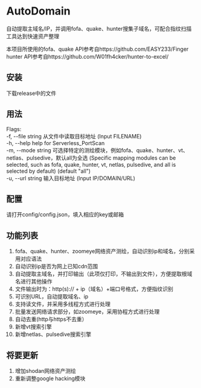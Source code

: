 # AutoDomain
自动提取主域名/IP，并调用fofa、quake、hunter搜集子域名，可配合指纹扫描工具达到快速资产整理

本项目所使用的fofa、quake API参考自https://github.com/EASY233/Finger  
hunter API参考自https://github.com/W01fh4cker/hunter-to-excel/



## 安装

下载release中的文件  



## 用法

Flags:  
  -f, --file string   从文件中读取目标地址 (Input FILENAME)  
  -h, --help          help for Serverless_PortScan  
  -m, --mode string   可选择特定的测绘模块，例如fofa、quake、hunter、vt、netlas、pulsedive，默认all为全选 (Specific mapping modules can be selected, such as fofa, quake, hunter, vt, netlas, pulsedive, and all is selected by default) (default "all")  
  -u, --url string    输入目标地址 (Input IP/DOMAIN/URL)  




## 配置

请打开config/config.json，填入相应的key或邮箱



## 功能列表  

1. fofa、quake、hunter、zoomeye网络资产测绘，自动识别ip和域名，分别采用对应语法
2. 自动识别ip是否为网上已知cdn范围
3. 自动提取主域名，并打印输出（此项仅打印，不输出到文件），方便提取根域名进行其他操作
4. 文件输出时为：http(s):// + ip（域名）+端口号格式，方便指纹识别
5. 可识别URL，自动提取域名、ip
6. 支持读文件，并采用多线程方式进行处理
7. 批量发送网络请求部分，如zoomeye，采用协程方式进行处理
8. 自动去重(http与https不去重）
9. 新增vt搜索引擎
10. 新增netlas、pulsedive搜索引擎



## 将要更新

1. 增加shodan网络资产测绘
2. 重新调整google hacking模块
